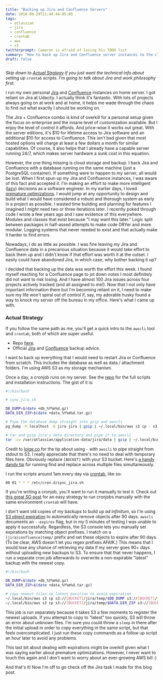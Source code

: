 ```yaml
---
title: "Backing up Jira and Confluence Servers"
date: 2018-09-29T21:44:44-05:00
tags: 
  - atlassian
  - jira
  - confluence
  - crontab
  - aws
  - s3
twitterprompt: Cameron is afraid of losing his TODO list
summary: "How to back up Jira and Confluence server instances to the cloud. Bonus: my thoughts on the importance of being a lazy software engineer."
draft: false
---
```


*Skip down to [Actual Strategy](#actual-strategy) if you just want the technical info about setting up `crontab` scripts. I'm going to talk about Jira and work philosophy first.*

I run my own personal [Jira](https://www.atlassian.com/software/jira) and [Confluence](https://www.atlassian.com/software/confluence) instances on home server. I got reliant on Jira at Udacity. I actually think it's fantastic. With lots of projects always going on at work and at home, it helps me wade through the chaos to find out what exactly I should be working on.

The Jira + Confluence combo is kind of overkill for a personal setup given the focus on enterprise and the insane level of customization available. But I enjoy the level of control it affords. And price-wise it works out great. With the server editions, it's \$10 for lifetime access to Jira software and an additional \$10 for access to Confluence. This isn't bad given that most hosted options will charge at least a few dollars a month for similar capabilities. Of course, it also helps that I already have a capable server running 24/7, which makes server hardware a sunk cost in this equation.

However, the one thing missing is cloud storage and backup. I back Jira and Confluence with a database running on the same machine (just a PostgreSQL container). If something were to happen to my server, all would be lost. When I first spun up my Jira and Confluence instances, I was aware of this fact and accepted it. I'm making an effort to make more intelligent ([lazy](http://wiki.c2.com/?OptimizeLater)) decisions as a software engineer. In my earlier days, I loved [premature optimizations](http://wiki.c2.com/?PrematureOptimization). I would jump at any opportunity to design and build what I would have considered a robust and thorough system as early in a project as possible. I wasted time building and planning for features I imagined I *might* need two or three iterations later. I recently poked through code I wrote a few years ago and I saw evidence of this everywhere. Modules and classes that exist because "I may want this later." Logic split between packages in half-assed attempts to make code DRYer and more modular. Logging systems that never needed to exist and that actually make it harder to find errors.

Nowadays, I do as little as possible. I was fine leaving my Jira and Confluence data in a precarious situation because it would take effort to back them up and I didn't know if that effort was worth it at the outset. I easily could have abandoned Jira, in which case, why bother backing it up?

I decided that backing up the data was worth the effort this week. I found myself reaching for a Confluence page to jot down notes I most definitely did not want to risk losing. And I have almost 100 Jira issues across four projects actively tracked (and all assigned to me!). Now that I not only have important information there but I'm becoming reliant on it, I need to make sure my life won't spiral out of control if, say, my adorable husky found a way to knock my server off the bureau in my office. Here's what I came up with.

<h3 id="actual-strategy">Actual Strategy</h3>

If you follow the same path as me, you'll get a quick intro to the `awscli` tool and `crontab`, both of which are super useful.

* Repo [here](https://github.com/cameronwp/atlassian-sync).
* Official [Jira](https://confluence.atlassian.com/adminjiraserver071/backing-up-data-802592964.html) and [Confluence](https://confluence.atlassian.com/doc/production-backup-strategy-38797389.html) backup advice.

I want to back up everything that I would need to restart Jira or Confluence from scratch. This includes the database as well as data / attachment folders. I'm using AWS S3 as my storage mechanism.

Once a day, a cronjob runs on my server. See the [repo](https://github.com/cameronwp/atlassian-sync) for the full scripts and installation instructions. The gist of it is:

```sh
#!/bin/bash

# sync_jira.sh

DB_DUMP=$(date +db_%Y%m%d.gz)
DATA_DIR_ZIP=$(date +data_%Y%m%d.tar.gz)

# Pipe the database dump straight into gzip and awscli
pg_dump -h localhost -U jira jira | gzip | ~/.local/bin/aws s3 cp - s3://[BUCKET]/jira/temp/$DB_DUMP

# tar and gzip Jira's data directory and pipe it to awscli
tar -cv /var/atlassian/application-data/jira/data | gzip | ~/.local/bin/aws s3 cp - s3://[BUCKET]/jira/temp/$DATA_DIR_ZIP

```

Credit to [loige.co](https://loige.co/aws-command-line-s3-content-from-stdin-or-to-stdout/) for the tip about using ` - ` with `awscli` to pipe straight from stdout to S3. I really appreciate that there's no need to deal with temporary files here. Obviously replace `[BUCKET]` with your S3 bucket. Here's [a handy dandy tip](https://isaacsukin.com/news/2013/06/command-line-tip-replace-word-all-files-directory) for running find and replace across multiple files simultaneously.

I run the scripts around 1am every day via [crontab](https://crontab.guru/every-day-at-1am), like so:

```sh
00 01 * * * /etc/cron.d/sync_jira.sh
```

If you're writing a cronjob, you'll want to run it manually to test it. Check out [this great SO post](https://serverfault.com/questions/85893/running-a-cron-job-manually-and-immediately/85906) for an easy strategy to run cronjobs manually with the same environment `crontab` will have.

I don't want old copies of my backups to build up *ad infinitum*, so I'm using [S3 object expiration](https://aws.amazon.com/blogs/aws/amazon-s3-object-expiration/) to automatically remove objects after 90 days. `awscli` documents an `--expires` flag, but in my 5 minutes of testing I was unable to apply it successfully. Regardless, the S3 console lets you manually set expirations by matching object prefixes. I match on a `[jira|confluence]temp/` prefix and set these objects to expire after 90 days. (To be clear, AWS doesn't let you regex prefixes AFAIK.) This means that I would lose any chance of retrieving my data if my server goes 90+ days without uploading new backups to S3. To ensure that that never happens, I run a separate cron job afterwards to overwrite a non-expirable "latest" backup with the newest copy.

```sh
#!/bin/bash

DB_DUMP=$(date +db_%Y%m%d.gz)
DATA_DIR_ZIP=$(date +data_%Y%m%d.tar.gz)

# copy newest files to latest position to avoid expiration
~/.local/bin/aws s3 cp s3://[BUCKET]/jira/temp/$DB_DUMP s3://[BUCKET]/jira/latest_db.gz
~/.local/bin/aws s3 cp s3://[BUCKET]/jira/temp/$DATA_DIR_ZIP s3://[BUCKET]/jira/latest_data.tar.gz
```

This job is run separately because it takes S3 a few moments to register the newest uploads. If you attempt to copy to "latest" too quickly, S3 will throw an error about unknown files. I'm sure you could throw a `sleep` in there after the initial upload in order to copy everything in the same script, but that feels overcomplicated. I just run these copy commands as a follow up script an hour later to avoid any problems.

This last bit about dealing with expirations might be overkill given what I was saying earlier about premature optimizations. However, I never want to touch this again and I don't want to worry about an ever-growing AWS bill :)

And that's it! Now I'm off to go check off the Jira task I made for this blog post.

